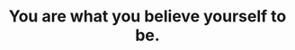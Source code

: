 ---
title: "You are what you believe yourself to be."
attribution: "Paulo Coelho, The Witch of Portobello"
layout: quote
related:
  - Paulo Coelho - Wikipedia
  - YOU ARE STRONG
tags:
  - Paulo Coelho
  - Quote
  - You
  - Yourself
---